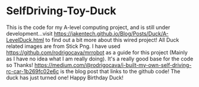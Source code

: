 # SelfDriving-Toy-Duck
This is the code for my A-level computing project, and is still under development...visit https://jakentech.github.io/Blog/Posts/Duck/A-LevelDuck.html  to find out a bit more about this wired project!
All Duck related images are from Stick Png.
I have used https://github.com/rodrigocava/mrrobot as a guide for this project (Mainly as I have no idea what I am really doing). It's a really good base for the code so Thanks! https://medium.com/@rodrigocava/i-built-my-own-self-driving-rc-car-1b269fc02e6c is the blog post that links to the github code! 
The duck has just turned one! Happy Birthday Duck!
